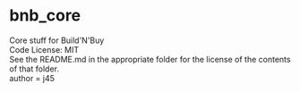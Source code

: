 # bnb_core
Core stuff for Build'N'Buy<br>
Code License: MIT<br>
See the README.md in the appropriate folder for the license of the contents of that folder.<br>
author = j45